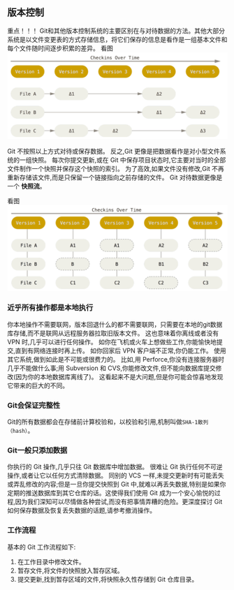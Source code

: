 <!-- # 子模块
注意 DbConnector 记录的 160000 模式。 这是 Git 中的一种特殊模式,它本质上意味着你是将一次提交记作一项目录记录的,而非将它记录成一个子目录或者一个文件。 -->
## 版本控制
重点！！！ Git和其他版本控制系统的主要区别在与对待数据的方法。其他大部分系统是以文件变更表的方式存储信息，将它们保存的信息是看作是一组基本文件和每个文件随时间逐步积累的差异。
看图![other_os](../image/other_os.png)

Git 不按照以上方式对待或保存数据。 反之,Git 更像是把数据看作是对小型文件系统的一组快照。 每次你提交更新,或在 Git 中保存项目状态时,它主要对当时的全部文件制作一个快照并保存这个快照的索引。 为了高效,如果文件没有修改,Git 不再重新存储该文件,而是只保留一个链接指向之前存储的文件。 Git 对待数据更像是一个 **快照流**。

看图![git_os](../image/git_os.png)

### 近乎所有操作都是本地执行

你本地操作不需要联网，版本回退什么的都不需要联网，只需要在本地的git数据库存储,而不是联网从远程服务器拉取旧版本文件。
这也意味着你离线或者没有 VPN 时,几乎可以进行任何操作。 如你在飞机或火车上想做些工作,你能愉快地提交,直到有网络连接时再上传。 如你回家后 VPN 客户端不正常,你仍能工作。 使用其它系统,做到如此是不可能或很费力的。 比如,用 Perforce,你没有连接服务器时几乎不能做什么事;用 Subversion 和 CVS,你能修改文件,但不能向数据库提交修改(因为你的本地数据库离线了)。 这看起来不是大问题,但是你可能会惊喜地发现它带来的巨大的不同。

### Git会保证完整性

Git的所有数据都会在存储前计算校验和，以校验和引用,机制叫做`SHA-1散列（hash）`。

### Git一般只添加数据

你执行的 Git 操作,几乎只往 Git 数据库中增加数据。 很难让 Git 执行任何不可逆操作,或者让它以任何方式清除数据。 同别的 VCS 一样,未提交更新时有可能丢失或弄乱修改的内容;但是一旦你提交快照到 Git 中,就难以再丢失数据,特别是如果你定期的推送数据库到其它仓库的话。这使得我们使用 Git 成为一个安心愉悦的过程,因为我们深知可以尽情做各种尝试,而没有把事情弄糟的危险。更深度探讨 Git 如何保存数据及恢复丢失数据的话题,请参考撤消操作。

### 工作流程
基本的 Git 工作流程如下:
1. 在工作目录中修改文件。
2. 暂存文件,将文件的快照放入暂存区域。
3. 提交更新,找到暂存区域的文件,将快照永久性存储到 Git 仓库目录。


